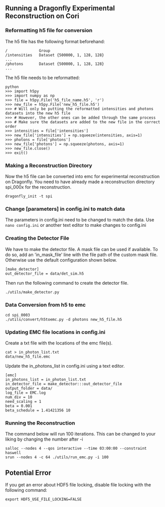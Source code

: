 ## Running a Dragonfly Experimental Reconstruction on Cori

### Reformatting h5 file for conversion
The h5 file has the following format beforehand: 
```
/              Group
/intensities   Dataset {500000, 1, 128, 128}
...
/photons       Dataset {500000, 1, 128, 128}
...
```

The h5 file needs to be reformatted: 
```
python
>>> import h5py
>>> import numpy as np
>>> file = h5py.File('h5_file_name.h5', 'r')
>>> new_file = h5py.File('new_h5_file.h5')
>>> # Will only be putting the reformatted intensities and photons datasets into the new h5 file
>>> # However, the other ones can be added through the same process
>>> # Make sure the datasets are added to the new file in the correct order
>>> intensities = file['intensities']
>>> new_file['intensities'] = np.squeeze(intensities, axis=1)
>>> photons = file['photons']
>>> new_file['photons'] = np.squeeze(photons, axis=1)
>>> new_file.close()
>>> exit()
```

### Making a Reconstruction Directory
Now the h5 file can be converted into emc for experimental reconstruction on Dragonfly. You need to have already made a reconstruction directory spi_000x for the reconstruction. 
```
dragonfly_init -t spi
```

### Change [parameters] in config.ini to match data
The parameters in config.ini need to be changed to match the data. 
Use `nano config.ini` or another text editor to make changes to config.ini 

### Creating the Detector File
We have to make the detector file. 
A mask file can be used if available. To do so, add an 'in_mask_file' line with the file path of the custom mask file. Otherwise use the default configuration shown below. 
```
[make_detector]
out_detector_file = data/det_sim.h5
```

Then run the following command to create the detector file. 
```
./utils/make_detector.py
```

### Data Conversion from h5 to emc
```
cd spi_0003
./utils/convert/h5toemc.py -d photons new_h5_file.h5
```

### Updating EMC file locations in config.ini
Create a txt file with the locations of the emc file(s). 
```
cat > in_photon_list.txt
data/new_h5_file.emc
```

Update the in_photons_list in config.ini using a text editor. 
```
[emc]
in_photons_list = in_photon_list.txt
in_detector_file = make_detector:::out_detector_file
output_folder = data/
log_file = EMC.log
num_div = 10
need_scaling = 1
beta = 0.001
beta_schedule = 1.41421356 10
```

### Running the Reconstruction
The command below will run 100 iterations. This can be changed to your liking by changing the number after -i 
```
salloc --nodes 4 --qos interactive --time 03:00:00 --constraint haswell
srun --nodes 4 -c 64 ./utils/run_emc.py -i 100
```

## Potential Error
If you get an error about HDF5 file locking, disable file locking with the following command: 
```
export HDF5_USE_FILE_LOCKING=FALSE
```
